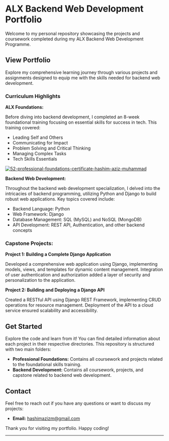 # ALX Backend Web Development Portfolio

Welcome to my personal repository showcasing the projects and coursework completed during my ALX Backend Web Development Programme.

## View Portfolio

Explore my comprehensive learning journey through various projects and assignments designed to equip me with the skills needed for backend web development.

### Curriculum Highlights

**ALX Foundations:**

Before diving into backend development, I completed an 8-week foundational training focusing on essential skills for success in tech. This training covered:

- Leading Self and Others
- Communicating for Impact
- Problem Solving and Critical Thinking
- Managing Complex Tasks
- Tech Skills Essentials
  
[![52-professional-foundations-certificate-hashim-aziz-muhammad](https://github.com/user-attachments/assets/76fca964-0399-41f3-9995-10b5351be97e)](https://intranet.alxswe.com/certificates/SMczRXyTEC)



**Backend Web Development:**

Throughout the backend web development specialization, I delved into the intricacies of backend programming, utilizing Python and Django to build robust web applications. Key topics covered include:

- Backend Language: Python
- Web Framework: Django
- Database Management: SQL (MySQL) and NoSQL (MongoDB)
- API Development: REST API, Authentication, and other backend concepts

### Capstone Projects:

**Project 1: Building a Complete Django Application**

Developed a comprehensive web application using Django, implementing models, views, and templates for dynamic content management. Integration of user authentication and authorization added a layer of security and personalization to the application.

**Project 2: Building and Deploying a Django API**

Created a RESTful API using Django REST Framework, implementing CRUD operations for resource management. Deployment of the API to a cloud service ensured scalability and accessibility.

## Get Started

Explore the code and learn from it! You can find detailed information about each project in their respective directories. This repository is structured with two main folders:

- **Professional Foundations:** Contains all coursework and projects related to the foundational skills training.
- **Backend Development:** Contains all coursework, projects, and capstone related to backend web development.

## Contact

Feel free to reach out if you have any questions or want to discuss my projects:

- **Email:** hashimazizm@gmail.com

Thank you for visiting my portfolio. Happy coding!

---
